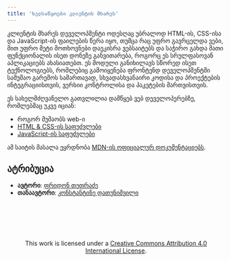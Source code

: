 ```yaml
---
title: 'ხელსაწყოები კლიენტის მხარეს'
---
```


კლიენტის მხარეს დეველოპმენტი ოდესღაც უბრალოდ HTML-ის, CSS-ისა და JavaScript-ის ფაილების წერა იყო,
თუმცა რაც უფრო გავრცელდა ვები, მით უფრო მეტი მოთხოვნები დაეკისრა ვებსაიტებს და საჭირო გახდა მათი ფუნქციონალის
ისეთ დონეზე განვითარება, როგორც ეს სრულფასოვან აპლიკაციებს ახასიათებთ.
ეს მოდული განიხილავს სწორედ ისეთ ტექნოლოგიებს, რომლებიც გამოიყენება ფრონტენდ დეველოპმენტში
სამუშაო გარემოს სამართავად, სხვადასხვანაირი კოდისა და პროექტების ინტეგრაციისთვის, ვერსიი კონტროლისა და პაკეტების მართვისთვის.

ეს სახელმძღვანელო გათვლილია დამწყებ ვებ დეველოპერებზე, რომლებმაც უკვე იციან:

- როგორ მუშაობს web-ი
- [HTML & CSS-ის საფუძვლები](./doc/guides/html-css)
- [JavaScript-ის საფუძვლები](./doc/guides/javascript)

ამ საიტის მასალა ეყრდნობა [MDN-ის ოფიციალურ დოკუმენტაციებს](https://developer.mozilla.org/en-US/).

## ატრიბუცია

- **ავტორი**: [ფრიდონ თეთრაძე](https://pridontetradze.com)
- **თანაავტორი**: [კონსტანტინე დათუნიშვილი](https://konstantinedatunishvili.com)

<div style="text-align: center; margin-top: 100px;">
  This work is licensed under a <a rel="license" href="https://creativecommons.org/licenses/by/4.0/">Creative Commons Attribution 4.0 International License</a>.
</div>
